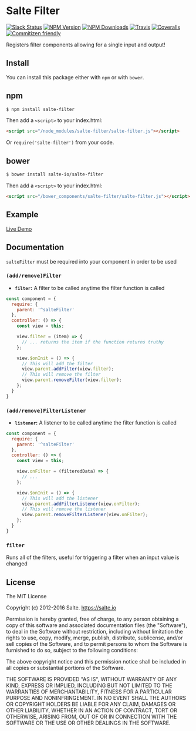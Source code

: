# Salte Filter
[![Slack Status][slack-image]][slack-url]
[![NPM Version][npm-version-image]][npm-url]
[![NPM Downloads][npm-downloads-image]][npm-url]
[![Travis][travis-ci-image]][travis-ci-url]
[![Coveralls][coveralls-image]][coveralls-url]
[![Commitizen friendly][commitizen-image]][commitizen-url]

Registers filter components allowing for a single input and output!

## Install

You can install this package either with `npm` or with `bower`.

## npm

```sh
$ npm install salte-filter
```
Then add a `<script>` to your index.html:
```html
<script src="/node_modules/salte-filter/salte-filter.js"></script>
```
Or `require('salte-filter')` from your code.

## bower

```sh
$ bower install salte-io/salte-filter
```
Then add a `<script>` to your index.html:
```html
<script src="/bower_components/salte-filter/salte-filter.js"></script>
```

## Example

[Live Demo](https://jsbin.com/guyoyelupe/edit?html,js,output)

## Documentation

`salteFilter` must be required into your component in order to be used

### `(add/remove)Filter`
* **`filter`:** A filter to be called anytime the filter function is called

```javascript
const component = {
  require: {
    parent: '^salteFilter'
  },
  controller: () => {
    const view = this;

    view.filter = (item) => {
      // ... returns the item if the function returns truthy
    };

    view.$onInit = () => {
      // This will add the filter
      view.parent.addFilter(view.filter);
      // This will remove the filter
      view.parent.removeFilter(view.filter);
    };
  }
}
```

### `(add/remove)FilterListener`
* **`listener`:** A listener to be called anytime the filter function is called

```javascript
const component = {
  require: {
    parent: '^salteFilter'
  },
  controller: () => {
    const view = this;

    view.onFilter = (filteredData) => {
      // ...
    };

    view.$onInit = () => {
      // This will add the listener
      view.parent.addFilterListener(view.onFilter);
      // This will remove the listener
      view.parent.removeFilterListener(view.onFilter);
    };
  }
}
```

### `filter`
Runs all of the filters, useful for triggering a filter when an input value is changed

## License

The MIT License

Copyright (c) 2012-2016 Salte. https://salte.io

Permission is hereby granted, free of charge, to any person obtaining a copy
of this software and associated documentation files (the "Software"), to deal
in the Software without restriction, including without limitation the rights
to use, copy, modify, merge, publish, distribute, sublicense, and/or sell
copies of the Software, and to permit persons to whom the Software is
furnished to do so, subject to the following conditions:

The above copyright notice and this permission notice shall be included in
all copies or substantial portions of the Software.

THE SOFTWARE IS PROVIDED "AS IS", WITHOUT WARRANTY OF ANY KIND, EXPRESS OR
IMPLIED, INCLUDING BUT NOT LIMITED TO THE WARRANTIES OF MERCHANTABILITY,
FITNESS FOR A PARTICULAR PURPOSE AND NONINFRINGEMENT. IN NO EVENT SHALL THE
AUTHORS OR COPYRIGHT HOLDERS BE LIABLE FOR ANY CLAIM, DAMAGES OR OTHER
LIABILITY, WHETHER IN AN ACTION OF CONTRACT, TORT OR OTHERWISE, ARISING FROM,
OUT OF OR IN CONNECTION WITH THE SOFTWARE OR THE USE OR OTHER DEALINGS IN
THE SOFTWARE.

[slack-image]: https://salte-slack.herokuapp.com/badge.svg
[slack-url]: https://salte-slack.herokuapp.com/

[npm-version-image]: http://img.shields.io/npm/v/salte-filter.svg?style=flat
[npm-downloads-image]: http://img.shields.io/npm/dm/salte-filter.svg?style=flat
[npm-url]: https://npmjs.org/package/salte-filter

[travis-ci-image]: https://img.shields.io/travis/salte-io/salte-filter.svg?style=flat
[travis-ci-url]: https://travis-ci.org/salte-io/salte-filter

[coveralls-image]: https://img.shields.io/coveralls/salte-io/salte-filter/master.svg
[coveralls-url]: https://coveralls.io/github/salte-io/salte-filter

[commitizen-image]: https://img.shields.io/badge/commitizen-friendly-brightgreen.svg
[commitizen-url]: http://commitizen.github.io/cz-cli/
